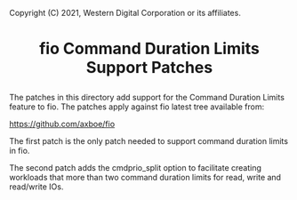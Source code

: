 Copyright (C) 2021, Western Digital Corporation or its affiliates.

# <p align="center">fio Command Duration Limits Support Patches</p>

The patches in this directory add support for the Command Duration Limits
feature to fio. The patches apply against fio latest tree available from:

https://github.com/axboe/fio

The first patch is the only patch needed to support command duration limits in
fio.

The second patch adds the cmdprio_split option to facilitate creating workloads
that more than two command duration limits for read, write and read/write IOs.
